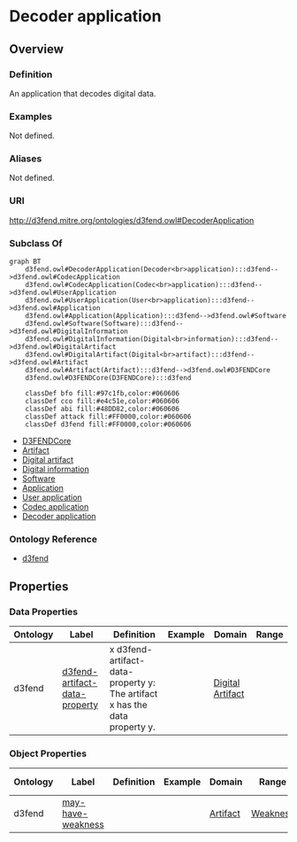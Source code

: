# Decoder application

## Overview

### Definition
An application that decodes digital data.

### Examples
Not defined.

### Aliases
Not defined.

### URI
http://d3fend.mitre.org/ontologies/d3fend.owl#DecoderApplication

### Subclass Of
```mermaid
graph BT
    d3fend.owl#DecoderApplication(Decoder<br>application):::d3fend-->d3fend.owl#CodecApplication
    d3fend.owl#CodecApplication(Codec<br>application):::d3fend-->d3fend.owl#UserApplication
    d3fend.owl#UserApplication(User<br>application):::d3fend-->d3fend.owl#Application
    d3fend.owl#Application(Application):::d3fend-->d3fend.owl#Software
    d3fend.owl#Software(Software):::d3fend-->d3fend.owl#DigitalInformation
    d3fend.owl#DigitalInformation(Digital<br>information):::d3fend-->d3fend.owl#DigitalArtifact
    d3fend.owl#DigitalArtifact(Digital<br>artifact):::d3fend-->d3fend.owl#Artifact
    d3fend.owl#Artifact(Artifact):::d3fend-->d3fend.owl#D3FENDCore
    d3fend.owl#D3FENDCore(D3FENDCore):::d3fend
    
    classDef bfo fill:#97c1fb,color:#060606
    classDef cco fill:#e4c51e,color:#060606
    classDef abi fill:#48DD82,color:#060606
    classDef attack fill:#FF0000,color:#060606
    classDef d3fend fill:#FF0000,color:#060606
```

- [D3FENDCore](/docs/ontology/reference/model/D3FENDCore/D3FENDCore.md)
- [Artifact](/docs/ontology/reference/model/D3FENDCore/Artifact/Artifact.md)
- [Digital artifact](/docs/ontology/reference/model/D3FENDCore/Artifact/Digital%20artifact/Digital%20artifact.md)
- [Digital information](/docs/ontology/reference/model/D3FENDCore/Artifact/Digital%20artifact/Digital%20information/Digital%20information.md)
- [Software](/docs/ontology/reference/model/D3FENDCore/Artifact/Digital%20artifact/Digital%20information/Software/Software.md)
- [Application](/docs/ontology/reference/model/D3FENDCore/Artifact/Digital%20artifact/Digital%20information/Software/Application/Application.md)
- [User application](/docs/ontology/reference/model/D3FENDCore/Artifact/Digital%20artifact/Digital%20information/Software/Application/User%20application/User%20application.md)
- [Codec application](/docs/ontology/reference/model/D3FENDCore/Artifact/Digital%20artifact/Digital%20information/Software/Application/User%20application/Codec%20application/Codec%20application.md)
- [Decoder application](/docs/ontology/reference/model/D3FENDCore/Artifact/Digital%20artifact/Digital%20information/Software/Application/User%20application/Codec%20application/Decoder%20application/Decoder%20application.md)


### Ontology Reference
- [d3fend](http://d3fend.mitre.org/ontologies/d3fend.owl#)

## Properties
### Data Properties
| Ontology | Label | Definition | Example | Domain | Range |
|----------|-------|------------|---------|--------|-------|
| d3fend | [d3fend-artifact-data-property](http://d3fend.mitre.org/ontologies/d3fend.owl#d3fend-artifact-data-property) | x d3fend-artifact-data-property y: The artifact x has the data property y. |  | [Digital Artifact](/docs/ontology/reference/model/D3FENDCore/Artifact/Digital%20artifact/Digital%20artifact.md) | []() |

### Object Properties
| Ontology | Label | Definition | Example | Domain | Range | Inverse Of |
|----------|-------|------------|---------|--------|-------|------------|
| d3fend | [may-have-weakness](http://d3fend.mitre.org/ontologies/d3fend.owl#may-have-weakness) |  |  | [Artifact](/docs/ontology/reference/model/D3FENDCore/Artifact/Artifact.md) | [Weakness](/docs/ontology/reference/model/D3FENDCore/Weakness/Weakness.md) | []() |


